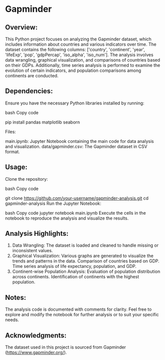 # Gapminder
## Overview:
This Python project focuses on analyzing the Gapminder dataset, which includes information about countries and various indicators over time. The dataset contains the following columns: ['country', 'continent', 'year', 'lifeExp', 'pop', 'gdpPercap', 'iso_alpha', 'iso_num']. The analysis involves data wrangling, graphical visualization, and comparisons of countries based on their GDPs. Additionally, time series analysis is performed to examine the evolution of certain indicators, and population comparisons among continents are conducted.

## Dependencies:
Ensure you have the necessary Python libraries installed by running:

bash
Copy code

pip install pandas matplotlib seaborn

Files:

main.ipynb: Jupyter Notebook containing the main code for data analysis and visualization.
data/gapminder.csv: The Gapminder dataset in CSV format.

## Usage:
Clone the repository:

bash
Copy code

git clone https://github.com/your-username/gapminder-analysis.git
cd gapminder-analysis
Run the Jupyter Notebook:

bash
Copy code
jupyter notebook main.ipynb
Execute the cells in the notebook to reproduce the analysis and visualize the results.

## Analysis Highlights:
1. Data Wrangling:
The dataset is loaded and cleaned to handle missing or inconsistent values.
2. Graphical Visualization:
Various graphs are generated to visualize the trends and patterns in the data.
Comparison of countries based on GDP.
Time series analysis of life expectancy, population, and GDP.
3. Continent-wise Population Analysis:
Evaluation of population distribution across continents.
Identification of continents with the highest population.

## Notes:
The analysis code is documented with comments for clarity.
Feel free to explore and modify the notebook for further analysis or to suit your specific needs.

## Acknowledgments:
The dataset used in this project is sourced from Gapminder (https://www.gapminder.org/).
